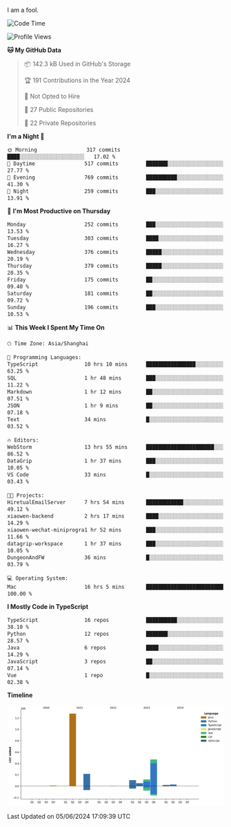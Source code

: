 I am a fool.

<!--START_SECTION:waka-->
![Code Time](http://img.shields.io/badge/Code%20Time-1%2C487%20hrs%205%20mins-blue)

![Profile Views](http://img.shields.io/badge/Profile%20Views-0-blue)

**🐱 My GitHub Data** 

> 📦 142.3 kB Used in GitHub's Storage 
 > 
> 🏆 191 Contributions in the Year 2024
 > 
> 🚫 Not Opted to Hire
 > 
> 📜 27 Public Repositories 
 > 
> 🔑 22 Private Repositories 
 > 
**I'm a Night 🦉** 

```text
🌞 Morning                317 commits         ████░░░░░░░░░░░░░░░░░░░░░   17.02 % 
🌆 Daytime                517 commits         ███████░░░░░░░░░░░░░░░░░░   27.77 % 
🌃 Evening                769 commits         ██████████░░░░░░░░░░░░░░░   41.30 % 
🌙 Night                  259 commits         ███░░░░░░░░░░░░░░░░░░░░░░   13.91 % 
```
📅 **I'm Most Productive on Thursday** 

```text
Monday                   252 commits         ███░░░░░░░░░░░░░░░░░░░░░░   13.53 % 
Tuesday                  303 commits         ████░░░░░░░░░░░░░░░░░░░░░   16.27 % 
Wednesday                376 commits         █████░░░░░░░░░░░░░░░░░░░░   20.19 % 
Thursday                 379 commits         █████░░░░░░░░░░░░░░░░░░░░   20.35 % 
Friday                   175 commits         ██░░░░░░░░░░░░░░░░░░░░░░░   09.40 % 
Saturday                 181 commits         ██░░░░░░░░░░░░░░░░░░░░░░░   09.72 % 
Sunday                   196 commits         ███░░░░░░░░░░░░░░░░░░░░░░   10.53 % 
```


📊 **This Week I Spent My Time On** 

```text
🕑︎ Time Zone: Asia/Shanghai

💬 Programming Languages: 
TypeScript               10 hrs 10 mins      ████████████████░░░░░░░░░   63.25 % 
SQL                      1 hr 48 mins        ███░░░░░░░░░░░░░░░░░░░░░░   11.22 % 
Markdown                 1 hr 12 mins        ██░░░░░░░░░░░░░░░░░░░░░░░   07.51 % 
JSON                     1 hr 9 mins         ██░░░░░░░░░░░░░░░░░░░░░░░   07.18 % 
Text                     34 mins             █░░░░░░░░░░░░░░░░░░░░░░░░   03.52 % 

🔥 Editors: 
WebStorm                 13 hrs 55 mins      ██████████████████████░░░   86.52 % 
DataGrip                 1 hr 37 mins        ███░░░░░░░░░░░░░░░░░░░░░░   10.05 % 
VS Code                  33 mins             █░░░░░░░░░░░░░░░░░░░░░░░░   03.43 % 

🐱‍💻 Projects: 
HiretualEmailServer      7 hrs 54 mins       ████████████░░░░░░░░░░░░░   49.12 % 
xiaowen-backend          2 hrs 17 mins       ████░░░░░░░░░░░░░░░░░░░░░   14.29 % 
xiaowen-wechat-miniprogra1 hr 52 mins        ███░░░░░░░░░░░░░░░░░░░░░░   11.66 % 
datagrip-workspace       1 hr 37 mins        ███░░░░░░░░░░░░░░░░░░░░░░   10.05 % 
DungeonAndFW             36 mins             █░░░░░░░░░░░░░░░░░░░░░░░░   03.79 % 

💻 Operating System: 
Mac                      16 hrs 5 mins       █████████████████████████   100.00 % 
```

**I Mostly Code in TypeScript** 

```text
TypeScript               16 repos            ██████████░░░░░░░░░░░░░░░   38.10 % 
Python                   12 repos            ███████░░░░░░░░░░░░░░░░░░   28.57 % 
Java                     6 repos             ████░░░░░░░░░░░░░░░░░░░░░   14.29 % 
JavaScript               3 repos             ██░░░░░░░░░░░░░░░░░░░░░░░   07.14 % 
Vue                      1 repo              █░░░░░░░░░░░░░░░░░░░░░░░░   02.38 % 
```



**Timeline**

![Lines of Code chart](https://raw.githubusercontent.com/VeejaLiu/VeejaLiu/master/assets/bar_graph.png)


 Last Updated on 05/06/2024 17:09:39 UTC
<!--END_SECTION:waka-->
